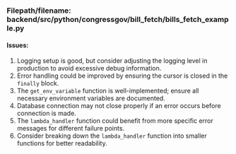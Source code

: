 ### Filepath/filename: backend/src/python/congressgov/bill_fetch/bills_fetch_example.py
#### Issues:
1. Logging setup is good, but consider adjusting the logging level in production to avoid excessive debug information.
2. Error handling could be improved by ensuring the cursor is closed in the `finally` block.
3. The `get_env_variable` function is well-implemented; ensure all necessary environment variables are documented.
4. Database connection may not close properly if an error occurs before connection is made.
5. The `lambda_handler` function could benefit from more specific error messages for different failure points.
6. Consider breaking down the `lambda_handler` function into smaller functions for better readability.

